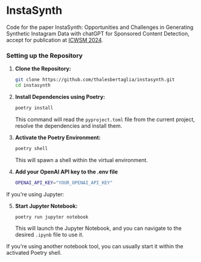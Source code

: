 # InstaSynth
Code for the paper InstaSynth: Opportunities and Challenges in Generating Synthetic Instagram Data with chatGPT for Sponsored Content Detection, accept for publication at [ICWSM 2024](https://www.icwsm.org/2024).

### Setting up the Repository
1. **Clone the Repository:**  
   ```bash
   git clone https://github.com/thalesbertaglia/instasynth.git
   cd instasynth
   ```

2. **Install Dependencies using Poetry:**  
   ```bash
   poetry install
   ```

   This command will read the `pyproject.toml` file from the current project, resolve the dependencies and install them.

3. **Activate the Poetry Environment:**  
   ```bash
   poetry shell
   ```

   This will spawn a shell within the virtual environment.


4. **Add your OpenAI API key to the .env file**
   ```bash
   OPENAI_API_KEY="YOUR_OPENAI_API_KEY"
   ```

If you're using Jupyter:

5. **Start Jupyter Notebook:**  
   ```bash
   poetry run jupyter notebook
   ```

   This will launch the Jupyter Notebook, and you can navigate to the desired `.ipynb` file to use it.

If you're using another notebook tool, you can usually start it within the activated Poetry shell.
